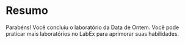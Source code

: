 # Resumo

Parabéns! Você concluiu o laboratório da Data de Ontem. Você pode praticar mais laboratórios no LabEx para aprimorar suas habilidades.
